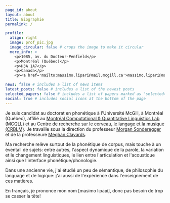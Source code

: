 ```yaml
---
page_id: about
layout: about
title: Biographie
permalink: /

profile:
  align: right
  image: prof_pic.jpg
  image_circular: false # crops the image to make it circular
  more_info: >
    <p>1085, av. du Docteur-Penfield</p>
    <p>Montréal (Québec)</p>
    <p>H3A 1A7</p>
    <p>Canada</p>
    <p><a href='mailto:massimo.lipari@mail.mcgill.ca'>massimo.lipari@mail.mcgill.ca</a></p>

news: false # includes a list of news items
latest_posts: false # includes a list of the newest posts
selected_papers: false # includes a list of papers marked as "selected={true}"
social: true # includes social icons at the bottom of the page
---
```


Je suis candidat au doctorat en phonétique à l'Université McGill, à Montréal (Québec), affilié au [Montréal Computational & Quantitative Linguistics Lab (MCQLL)](https://mcqll.org/) et au [Centre de recherche sur le cerveau, le langage et la musique (CRBLM)](https://crblm.ca/). Je travaille sous la direction du professeur [Morgan Sonderegger](https://people.linguistics.mcgill.ca/~morgan/) et de la professeure [Meghan Clayards](http://speechlearning.lab.mcgill.ca/).

Ma recherche relève surtout de la phonétique de corpus, mais touche à un éventail de sujets: entre autres, l'aspect dynamique de la parole, la variation et le changement linguistiques, le lien entre l'articulation et l'acoustique ainsi que l'interface phonétique/phonologie.

Dans une ancienne vie, j'ai étudié un peu de sémantique, de philosophie du language et de logique: j'ai aussi de l'expérience dans l'enseignement de ces matières.

En français, je prononce mon nom [masimo lipaʁi], donc pas besoin de trop se casser la tête!
